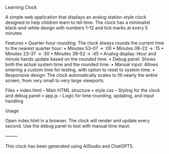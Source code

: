 Learning Clock

A simple web application that displays an analog station-style clock designed to help children learn to tell time. The clock has a minimalist black-and-white design with numbers 1–12 and tick marks at every 5 minutes.

Features
	•	Quarter-hour rounding: The clock always rounds the current time to the nearest quarter hour:
	•	Minutes 53–07 → :00
	•	Minutes 08–22 → :15
	•	Minutes 23–37 → :30
	•	Minutes 38–52 → :45
	•	Analog display: Hour and minute hands update based on the rounded time.
	•	Debug panel: Shows both the actual system time and the rounded time.
	•	Manual input: Allows entering a custom time for testing, with option to reset to system time.
	•	Responsive design: The clock automatically scales to fill nearly the entire screen, from very small to very large viewports.

Files
	•	index.html – Main HTML structure
	•	style.css – Styling for the clock and debug panel
	•	app.js – Logic for time rounding, updating, and input handling

Usage

Open index.html in a browser. The clock will render and update every second. Use the debug panel to test with manual time input.

⸻

This clock has been generated using AIStudio and ChatGPT5.

